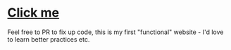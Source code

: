 # [Click me](http://nybbit.github.io/bytecode-online)

Feel free to PR to fix up code, this is my first "functional" website - I'd love to learn better practices etc.